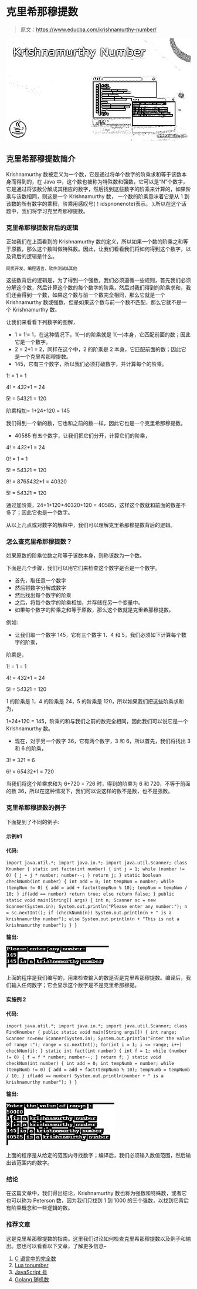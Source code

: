 # 克里希那穆提数

> 原文：<https://www.educba.com/krishnamurthy-number/>

![Krishnamurthy Number](img/cff11012b223e9e3465ccf7599fe9bfa.png)



## 克里希那穆提数简介

Krishnamurthy 数被定义为一个数，它是通过将单个数字的阶乘求和等于该数本身而得到的，在 Java 中，这个数也被称为特殊数和强数，它可以是“N”个数字，它是通过将该数分解成其相应的数字，然后找到这些数字的阶乘来计算的，如果阶乘与该数相同，则这是一个 Krishnamurthy 数， 一个数的阶乘意味着它是从 1 到该数的所有数字的乘积，阶乘用感叹号(！idspnonenote)表示。 ).所以在这个话题中，我们将学习克里希那穆提数。

### 克里希那穆提数背后的逻辑

正如我们在上面看到的 Krishnamurthy 数的定义，所以如果一个数的阶乘之和等于原数，那么这个数叫做特殊数。因此，让我们看看我们将如何得到这个数字，以及背后的逻辑是什么。

<small>网页开发、编程语言、软件测试&其他</small>

这些数背后的逻辑是，为了得到一个强数，我们必须遵循一些规则，首先我们必须分解这个数，然后计算这个数的每个数字的阶乘，然后对我们得到的阶乘求和，我们还会得到一个数，如果这个数与前一个数完全相同，那么它就是一个 Krishnamurthy 数或强数，但是如果这个数与前一个数不匹配，那么它就不是一个 Krishnamurthy 数。

让我们来看看下列数字的图解，

*   1 = 1!= 1，在这种情况下，1(一)的阶乘就是 1(一)本身，它匹配前面的数；因此它是一个数字。
*   2 = 2*1 = 2，同样在这个中，2 的阶乘是 2 本身，它匹配前面的数；因此它是一个克里希那穆提数。
*   145，它有三个数字，所以我们必须打破数字，并计算每个的阶乘。

1! = 1 = 1

4! = 4*3*2*1 = 24

5! = 5*4*3*2*1 = 120

阶乘相加= 1+24+120 = 145

我们得到一个新的数，它也和之前的数一样，因此它也是一个克里希那穆提数。

*   40585 有五个数字，让我们把它们分开，计算它们的阶乘，

4! = 4*3*2*1 = 24

0! = 1 = 1

5! = 5*4*3*2*1 = 120

8! = 8*7*6*5*4*3*2*1 = 40320

5! = 5*4*3*2*1 = 120

通过加阶乘，24+1+120+40320+120 = 40585，这样这个数就和前面的数差不多了；因此它也是一个数字。

从以上几点或对数字的解释中，我们可以理解克里希那穆提数背后的逻辑。

### 怎么查克里希那穆提数？

如果原数的阶乘位数之和等于该数本身，则称该数为一个数。

下面是几个步骤，我们可以用它们来检查这个数字是否是一个数字。

*   首先，取任意一个数字
*   然后将数字分解成数字
*   然后找出每个数字的阶乘
*   之后，将每个数字的阶乘相加，并存储在另一个变量中。
*   如果每个数字的阶乘之和等于原数，那么这个数就是克里希那穆提数。

例如:

*   让我们取一个数字 145，它有三个数字 1、4 和 5，我们必须如下计算每个数字的阶乘，

阶乘是，

1! = 1 = 1

4! = 4*3*2*1 = 24

5! = 5*4*3*2*1 = 120

1 的阶乘是 1，4 的阶乘是 24，5 的阶乘是 120，所以如果我们把这些阶乘求和为，

1+24+120 = 145，阶乘的和与我们之前的数完全相同，因此我们可以说它是一个 Krishnamurthy 数。

*   现在，对于另一个数字 36，它有两个数字，3 和 6，所以首先，我们将找出 3 和 6 的阶乘，

3! = 3*2*1 = 6

6! = 6*5*4*3*2*1 = 720

当我们将这个阶乘求和为 6+720 = 726 时，得到的阶乘为 6 和 720，不等于前面的数 36，所以在这种情况下，我们可以说这样的数不是数，也不是强数。

### 克里希那穆提数的例子

下面提到了不同的例子:

#### 示例#1

**代码:**

`import java.util.*;
import java.io.*;
import java.util.Scanner;
class Knumber
{
static int facto(int number)
{
int j = 1;
while (number != 0)
{
j = j * number;
number--;
}
return j;
}
static boolean checkNumb(int number)
{
int add = 0;
int tempNum = number;
while (tempNum != 0)
{
add = add + facto(tempNum % 10);
tempNum = tempNum / 10;
}
if(add == number)
return true;
else
return false;
}
public static void main(String[] args)
{
int n;
Scanner sc = new Scanner(System.in);
System.out.println("Please enter any number:");
n = sc.nextInt();
if (checkNumb(n))
System.out.println(n + " is a krishnamurthy number");
else
System.out.println(n + "This is not a krishnamurthy number");
}
}`

**输出:**

![Krishnamurthy Number output 1](img/7aa3503f86e874218325bf34c25252f1.png)



上面的程序是我们编写的，用来检查输入的数是否是克里希那穆提数。编译后，我们输入任何数字；它会显示这个数字是不是克里希那穆提。

#### 实施例 2

**代码:**

`import java.util.*;
import java.io.*;
import java.util.Scanner;
class FindKnumber
{
public static void main(String args[])
{
int range;
Scanner sc=new Scanner(System.in);
System.out.println("Enter the value of range :");
range = sc.nextInt();
for(int i = 1; i <= range; i++)
checkNum(i);
}
static int fact(int number)
{
int f = 1;
while (number != 0) {
f = f * number;
number--;
}
return f;
}
static void checkNum(int number)
{
int add = 0;
int tempNumb = number;
while (tempNumb != 0)
{
add = add + fact(tempNumb % 10);
tempNumb = tempNumb / 10;
}
if(add == number)
System.out.println(number + " is a krishnamurthy number");
}
}`

**输出:**

![Krishnamurthy Number output 2](img/18e155aafa415f04ca6ad77636f1cbbf.png)



上面的程序是从给定的范围内寻找数字；编译后，我们必须输入数值范围，然后输出该范围内的数字。

### 结论

在这篇文章中，我们得出结论，Krishnamurthy 数也称为强数和特殊数，或者它也可以称为 Peterson 数，因为我们只找到 1 到 1000 的三个强数，以找到它背后有阶乘概念和一些逻辑的数。

### 推荐文章

这是克里希那穆提数的指南。这里我们讨论如何检查克里希那穆提数以及例子和输出。您也可以看看以下文章，了解更多信息–

1.  [C 语言中的完全数](https://www.educba.com/perfect-number-in-c/)
2.  [Lua tonumber](https://www.educba.com/lua-tonumber/)
3.  [JavaScript 号](https://www.educba.com/javascript-number/)
4.  [Golang 随机数](https://www.educba.com/golang-random-number/)





